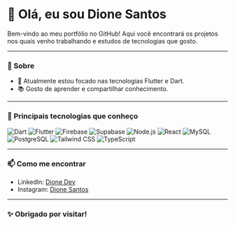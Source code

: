 # 👋 Olá, eu sou Dione Santos

Bem-vindo ao meu portfólio no GitHub! 
Aqui você encontrará os projetos nos quais venho trabalhando e estudos de tecnologias que gosto.

---

### 🚀 Sobre

- 🔧 Atualmente estou focado nas tecnologias Flutter e Dart.
- 📚 Gosto de aprender e compartilhar conhecimento.

---

### 🧩 Principais tecnologias que conheço

![Dart](https://img.shields.io/badge/Dart-0175C2?style=for-the-badge&logo=dart&logoColor=white)
![Flutter](https://img.shields.io/badge/Flutter-02569B?style=for-the-badge&logo=flutter&logoColor=white)
![Firebase](https://img.shields.io/badge/Firebase-FFCA28?style=for-the-badge&logo=firebase&logoColor=white)
![Supabase](https://img.shields.io/badge/Supabase-3ECF8E?style=for-the-badge&logo=supabase&logoColor=white)
![Node.js](https://img.shields.io/badge/Node.js-339933?style=for-the-badge&logo=nodedotjs&logoColor=white)
![React](https://img.shields.io/badge/React-20232A?style=for-the-badge&logo=react&logoColor=61DAFB)
![MySQL](https://img.shields.io/badge/MySQL-4479A1?style=for-the-badge&logo=mysql&logoColor=white)
![PostgreSQL](https://img.shields.io/badge/PostgreSQL-4169E1?style=for-the-badge&logo=postgresql&logoColor=white)
![Tailwind CSS](https://img.shields.io/badge/Tailwind_CSS-38B2AC?style=for-the-badge&logo=tailwind-css&logoColor=white)
![TypeScript](https://img.shields.io/badge/TypeScript-3178C6?style=for-the-badge&logo=typescript&logoColor=white)


<!-- ## 📂 Meus principais projetos
---
| Projeto | Descrição | Tecnologias |
|--------|------------|-------------|
| [🌱 App Feltrin](link-do-repo) | Aplicativo de diagnóstico de plantas com recomendações de produtos. | Flutter, Firebase, IA |
| [🚌 Motorhome Travel](link-do-repo) | MVP para viajantes de motorhome com rotas e check-ins. | Flutter, Google Maps API |
| [📊 App de Quiz com ofensiva estilo Duolingo](link-do-repo) | Sistema de perguntas diárias com ofensiva e gamificação. | Flutter, Supabase |
-->
---

### 📫 Como me encontrar

- LinkedIn: [Dione Dev](https://linkedin.com/in/dionedev)
- Instagram: [Dione Santos](https://instagram.com/dione.r.s)

---

### ✨ Obrigado por visitar!


